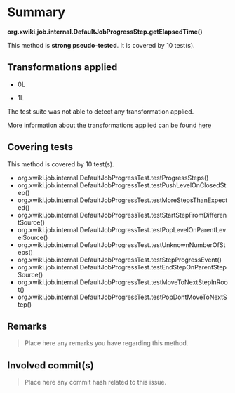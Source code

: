# Summary
**org.xwiki.job.internal.DefaultJobProgressStep.getElapsedTime()**

This method is **strong pseudo-tested**.
It is covered by 10 test(s). 


## Transformations applied

- 0L

- 1L


The test suite was not able to detect any transformation applied.

More information about the transformations applied can be found [here](https://github.com/STAMP-project/pitest-descartes)

## Covering tests
This method is covered by 10 test(s).
* org.xwiki.job.internal.DefaultJobProgressTest.testProgressSteps()
* org.xwiki.job.internal.DefaultJobProgressTest.testPushLevelOnClosedStep()
* org.xwiki.job.internal.DefaultJobProgressTest.testMoreStepsThanExpected()
* org.xwiki.job.internal.DefaultJobProgressTest.testStartStepFromDifferentSource()
* org.xwiki.job.internal.DefaultJobProgressTest.testPopLevelOnParentLevelSource()
* org.xwiki.job.internal.DefaultJobProgressTest.testUnknownNumberOfSteps()
* org.xwiki.job.internal.DefaultJobProgressTest.testStepProgressEvent()
* org.xwiki.job.internal.DefaultJobProgressTest.testEndStepOnParentStepSource()
* org.xwiki.job.internal.DefaultJobProgressTest.testMoveToNextStepInRoot()
* org.xwiki.job.internal.DefaultJobProgressTest.testPopDontMoveToNextStep()


## Remarks
> Place here any remarks you have regarding this method.

## Involved commit(s)

> Place here any commit hash related to this issue.
